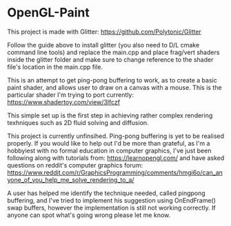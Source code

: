 # OpenGL-Paint

This project is made with Glitter: https://github.com/Polytonic/Glitter

Follow the guide above to install glitter (you also need to D/L cmake command line tools) and replace the main.cpp and place frag/vert shaders inside the glitter folder and make sure to change reference to the shader file's location in the main.cpp file.

This is an attempt to get ping-pong buffering to work, as to create a basic paint shader, and allows user to draw on a canvas with a mouse. This is the particular
shader I'm trying to port currently: https://www.shadertoy.com/view/3lfczf

This simple set up is the first step in achieving rather complex rendering texhniques such as 2D fluid solving and diffusion.

This project is currently unfinsihed. Ping-pong buffering is yet to be realised properly. If you would like to help out I'd be more than grateful, as I'm a hobbyiest with no formal education in computer graphics, I've just been following along with tutorials from: https://learnopengl.com/ and have asked questions on
reddit's computer graphics forum: https://www.reddit.com/r/GraphicsProgramming/comments/hmgi6o/can_anyone_of_you_help_me_solve_rendering_to_a/

A user has helped me identify the technique needed, called pingpong buffering, and I've tried to implement his suggestion using OnEndFrame() swap buffers, however the implementation is still not working correctly. If anyone can spot what's going wrong please let me know.
